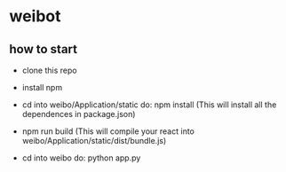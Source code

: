 # weibot

## how to start
- clone this repo

- install npm
- cd into weibo/Application/static   do: npm install  (This will install all the dependences in package.json)
- npm run build  (This will compile your react into weibo/Application/static/dist/bundle.js)
- cd into weibo   do: python app.py
